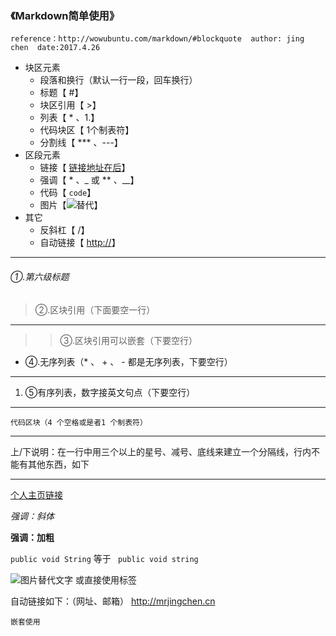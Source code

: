 ### 《Markdown简单使用》

	reference：http://wowubuntu.com/markdown/#blockquote	 author: jing chen	date:2017.4.26

* 块区元素
	* 段落和换行（默认一行一段，回车换行）
	* 标题【	#】
	* 块区引用【	>】
	* 列表【	* 、1.】
	* 代码块区【	1个制表符】
	* 分割线【	*** 、---】
* 区段元素
	* 链接【	[链接地址在后]()】
	* 强调【	* 、_ 或 **  、__】
	* 代码【	`code`】
	* 图片【![替代](url)】
* 其它
	* 反斜杠【 /】
	* 自动链接【	<http://>】

*** 
###### ①.第六级标题

> ②.区块引用（下面要空一行）


---- 
> > ③.区块引用可以嵌套（下要空行）


* ④.无序列表（* 、 + 、 - 都是无序列表，下要空行）


---- 
1. ⑤有序列表，数字接英文句点（下要空行）


----
	代码区块（4 个空格或是者1 个制表符）

***
上/下说明：在一行中用三个以上的星号、减号、底线来建立一个分隔线，行内不能有其他东西，如下

--- 

[个人主页链接](http://mrjingchen.cn)

*强调：斜体*

**强调：加粗**


`public void String` 等于 <code> public void string </code>

![图片替代文字](E:/Photos/4.jpg) 或直接使用标签<img>

自动链接如下：（网址、邮箱）
<http://mrjingchen.cn>


>
	嵌套使用